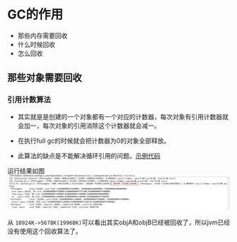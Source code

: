 # GC的作用
- 那些内存需要回收
- 什么时候回收
- 怎么回收

## 那些对象需要回收
 
### 引用计数算法

- 其实就是是创建的一个对象都有一个对应的计数器，每次对象有引用计数器就会加一，每次对象的引用消除这个计数器就会减一。

- 在执行full gc的时候就会把计数器为0的对象全部释放。

- 此算法的缺点是不能解决循环引用的问题。[示例代码](../../jvm/src/jvm/calculate/ReferenceCountingGC.java)

运行结果如图  ![](../../phone/引用计算法.png)

从 ``10924K->5678K(19968K)``可以看出其实objA和objB已经被回收了，所以jvm已经没有使用这个回收算法了。